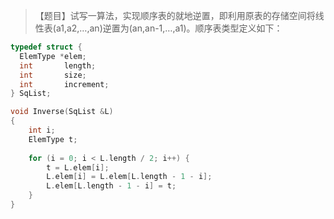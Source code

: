 >【题目】试写一算法，实现顺序表的就地逆置，即利用原表的存储空间将线性表(a1,a2,…,an)逆置为(an,an-1,…,a1)。顺序表类型定义如下：
``` c
typedef struct {
  ElemType *elem;
  int       length;
  int       size;
  int       increment;
} SqList;
```
``` c++
void Inverse(SqList &L)
{
    int i;
    ElemType t;
    
    for (i = 0; i < L.length / 2; i++) {
        t = L.elem[i];
        L.elem[i] = L.elem[L.length - 1 - i];
        L.elem[L.length - 1 - i] = t;
    }
}
```
